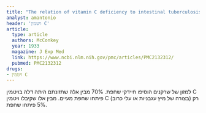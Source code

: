 ```yaml
---
title: "The relation of vitamin C deficiency to intestinal tuberculosis in the guinea pig"
analyst: amantonio
header: 'ויטמין C'
article:
  type: article
  authors: McConkey
  year: 1933
  magazine: J Exp Med
  link: https://www.ncbi.nlm.nih.gov/pmc/articles/PMC2132312/
  pubmed: PMC2132312
drugs:
- ויטמין C
---
```


למזון של שרקנים הוסיפו חיידקי שחפת. 70% מבין אלה שתזונתם היתה דלה בויטמין C פיתחו שחפת מעיים. מבין אלו שקיבלו ויטמין C (בצורה של מיץ עגבניות או עלי כרוב) רק 5% פיתחו שחפת.
